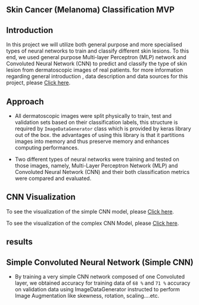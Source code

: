 ## Skin Cancer (Melanoma) Classification MVP



## Introduction

In this project we will utilize both general purpose and more specialised types of neural networks to train and classify different skin lesions. 
To this end, we used general purpose Multi-layer Perceptron (MLP) network and Convoluted Neural Network (CNN) to predict and classify the type of skin lesion from dermatoscopic images of real patients. for more information regarding general introduction , data description and data sources for this project, please <a href='proposal.md'>Click here</a>.


## Approach

- All dermatoscopic images were split physically to train, test and validation sets based on their classification labels, this structure is required by `ImageDataGenerator` class which is provided by keras library out of the box. the advantages of using this library is that it partitions images into memory and thus preserve memory and enhances computing performances.

- Two different types of neural networks were training and tested on those images, namely, Multi-Layer Perceptron Network (MLP) and Convoluted Neural Network (CNN) and their both classification metrics were compared and evaluated.


## CNN Visualization

To see the visualization of the simple CNN model, please <a href='simple.cnn.pdf'>Click here</a>.

To see the visualization of the complex CNN Model, please <a href='complex.cnn.pdf'>Click here</a>.



## results

Simple Convoluted Neural Network (Simple CNN)
---------------------------------------------

- By training a very simple CNN network composed of one Convoluted layer, we obtained accuracy for training data of `68 %` and `71 %` accuracy on validation data using ImageDataGenerator instructed to perform Image Augmentation like skewness, rotation, scaling....etc.







